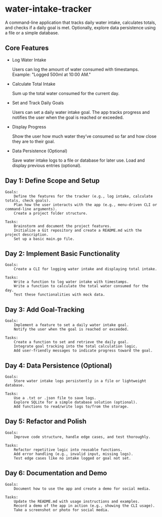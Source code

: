 # water-intake-tracker
A command-line application that tracks daily water intake, calculates totals, and checks if a daily goal is met. Optionally, explore data persistence using a file or a simple database.

## Core Features

- Log Water Intake

    Users can log the amount of water consumed with timestamps.
    Example: "Logged 500ml at 10:00 AM."

- Calculate Total Intake

    Sum up the total water consumed for the current day.

- Set and Track Daily Goals

    Users can set a daily water intake goal.
    The app tracks progress and notifies the user when the goal is reached or exceeded.

- Display Progress

    Show the user how much water they’ve consumed so far and how close they are to their goal.

- Data Persistence (Optional)

    Save water intake logs to a file or database for later use.
    Load and display previous entries (optional).

## Day 1: Define Scope and Setup

    Goals:
        Define the features for the tracker (e.g., log intake, calculate totals, check goals).
        Plan how the user interacts with the app (e.g., menu-driven CLI or command-line arguments).
        Create a project folder structure.

    Tasks:
        Brainstorm and document the project features.
        Initialize a Git repository and create a README.md with the project description.
        Set up a basic main.go file.

## Day 2: Implement Basic Functionality

    Goals:
        Create a CLI for logging water intake and displaying total intake.

    Tasks:
        Write a function to log water intake with timestamps.
        Write a function to calculate the total water consumed for the day.
        Test these functionalities with mock data.

## Day 3: Add Goal-Tracking

    Goals:
        Implement a feature to set a daily water intake goal.
        Notify the user when the goal is reached or exceeded.

    Tasks:
        Create a function to set and retrieve the daily goal.
        Integrate goal tracking into the total calculation logic.
        Add user-friendly messages to indicate progress toward the goal.

## Day 4: Data Persistence (Optional)

    Goals:
        Store water intake logs persistently in a file or lightweight database.

    Tasks:
        Use a .txt or .json file to save logs.
        Explore SQLite for a simple database solution (optional).
        Add functions to read/write logs to/from the storage.

## Day 5: Refactor and Polish

    Goals:
        Improve code structure, handle edge cases, and test thoroughly.

    Tasks:
        Refactor repetitive logic into reusable functions.
        Add error handling (e.g., invalid input, missing logs).
        Test edge cases like no intake logged or goal not set.

## Day 6: Documentation and Demo

    Goals:
        Document how to use the app and create a demo for social media.

    Tasks:
        Update the README.md with usage instructions and examples.
        Record a demo of the app in action (e.g., showing the CLI usage).
        Take a screenshot or photo for social media.

